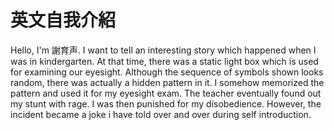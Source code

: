 # 英文自我介紹

Hello, I'm 謝育声. I want to tell an interesting story which happened when I was in kindergarten. At that time, there was a static light box which is used for examining our eyesight. Although the sequence of symbols shown looks random,  there was actually a hidden pattern in it. I somehow memorized the pattern and used it for my eyesight exam. The teacher eventually found out my stunt with rage. I was then punished for my disobedience. However, the incident became a joke i have told over and over during self introduction. 
